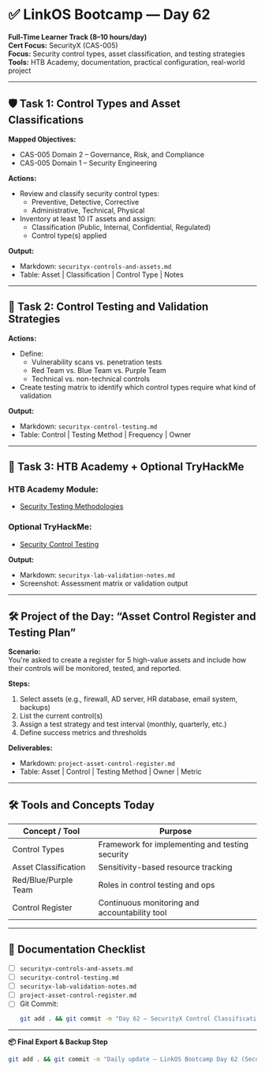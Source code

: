 # ✅ LinkOS Bootcamp — Day 62

**Full-Time Learner Track (8–10 hours/day)**  
**Cert Focus:** SecurityX (CAS-005)  
**Focus:** Security control types, asset classification, and testing strategies  
**Tools:** HTB Academy, documentation, practical configuration, real-world project

---

## 🛡️ Task 1: Control Types and Asset Classifications

**Mapped Objectives:**  
- CAS-005 Domain 2 – Governance, Risk, and Compliance  
- CAS-005 Domain 1 – Security Engineering

**Actions:**  
- Review and classify security control types:
  - Preventive, Detective, Corrective  
  - Administrative, Technical, Physical  
- Inventory at least 10 IT assets and assign:
  - Classification (Public, Internal, Confidential, Regulated)  
  - Control type(s) applied

**Output:**  
- Markdown: `securityx-controls-and-assets.md`  
- Table: Asset | Classification | Control Type | Notes

---

## 🔬 Task 2: Control Testing and Validation Strategies

**Actions:**  
- Define:
  - Vulnerability scans vs. penetration tests  
  - Red Team vs. Blue Team vs. Purple Team  
  - Technical vs. non-technical controls  
- Create testing matrix to identify which control types require what kind of validation

**Output:**  
- Markdown: `securityx-control-testing.md`  
- Table: Control | Testing Method | Frequency | Owner

---

## 🧪 Task 3: HTB Academy + Optional TryHackMe

### HTB Academy Module:
- [Security Testing Methodologies](https://academy.hackthebox.com/module/143)

### Optional TryHackMe:
- [Security Control Testing](https://tryhackme.com/room/securitycontroltesting)

**Output:**  
- Markdown: `securityx-lab-validation-notes.md`  
- Screenshot: Assessment matrix or validation output

---

## 🛠️ Project of the Day: “Asset Control Register and Testing Plan”

**Scenario:**  
You're asked to create a register for 5 high-value assets and include how their controls will be monitored, tested, and reported.

**Steps:**  
1. Select assets (e.g., firewall, AD server, HR database, email system, backups)  
2. List the current control(s)  
3. Assign a test strategy and test interval (monthly, quarterly, etc.)  
4. Define success metrics and thresholds

**Deliverables:**  
- Markdown: `project-asset-control-register.md`  
- Table: Asset | Control | Testing Method | Owner | Metric

---

## 🛠️ Tools and Concepts Today

| Concept / Tool      | Purpose                                        |
|---------------------|------------------------------------------------|
| Control Types        | Framework for implementing and testing security |
| Asset Classification | Sensitivity-based resource tracking            |
| Red/Blue/Purple Team | Roles in control testing and ops                |
| Control Register     | Continuous monitoring and accountability tool  |

---

## 📁 Documentation Checklist

- [ ] `securityx-controls-and-assets.md`  
- [ ] `securityx-control-testing.md`  
- [ ] `securityx-lab-validation-notes.md`  
- [ ] `project-asset-control-register.md`  
- [ ] Git Commit:
  ```bash
  git add . && git commit -m "Day 62 – SecurityX Control Classification and Testing" && git push origin main
  ```

---

**📦 Final Export & Backup Step**

```bash
git add . && git commit -m "Daily update – LinkOS Bootcamp Day 62 (SecurityX Control Register)" && git push origin main
```
